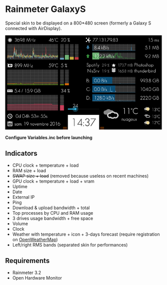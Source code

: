 # Rainmeter GalaxyS

Special skin to be displayed on a 800*480 screen (formerly a Galaxy S connected with AirDisplay).

![screenshot](Screenshot.png)

**Configure Variables.inc before launching**

## Indicators

 * CPU clock + temperature + load
 * RAM size + load
 * ~~SWAP size + load~~ (removed because useless on recent machines)
 * GPU clock + temperature + load + vram
 * Uptime
 * Date
 * External IP
 * Ping
 * Download & upload bandwidth + total
 * Top processes by CPU and RAM usage
 * 3 drives usage bandwidth + free space
 * Volume
 * Clock
 * Weather with temperature + icon + 3-days forecast (require registration on [OpenWeatherMap](http://openweathermap.org))
 * Left/right RMS bands (separated skin for performances)
 
## Requirements

 * Rainmeter 3.2
 * Open Hardware Monitor
 